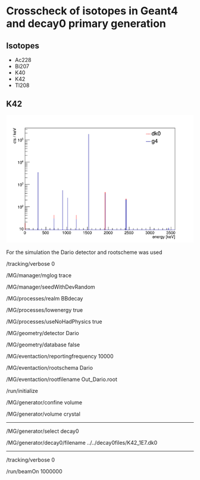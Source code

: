 # Crosscheck of isotopes in Geant4 and decay0 primary generation

## Isotopes

* Ac228
* Bi207
* K40
* K42
* Tl208


## K42

<p align="center">
  <img src="K42.png" width="600"/>
</p>



For the simulation the Dario detector and rootscheme was used

/tracking/verbose                               0

/MG/manager/mglog                               trace

/MG/manager/seedWithDevRandom

/MG/processes/realm                             BBdecay

/MG/processes/lowenergy                         true

/MG/processes/useNoHadPhysics                   true

/MG/geometry/detector                           Dario

/MG/geometry/database                           false

/MG/eventaction/reportingfrequency              10000

/MG/eventaction/rootschema                      Dario

/MG/eventaction/rootfilename               	Out_Dario.root

/run/initialize

/MG/generator/confine                           volume

/MG/generator/volume                            crystal

---

/MG/generator/select                       	decay0

/MG/generator/decay0/filename             	../../decay0files/K42_1E7.dk0

---

/tracking/verbose                          	0

/run/beamOn                                	1000000

